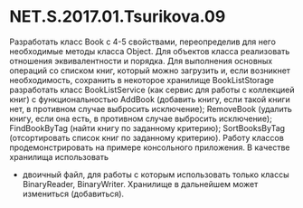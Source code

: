 # NET.S.2017.01.Tsurikova.09
Разработать класс Book с 4-5 свойствами, переопределив для него необходимые методы класса Object.
Для объектов класса реализовать отношения эквивалентности и порядка.
Для выполнения основных операций со списком книг, который можно загрузить и, если возникнет необходимость,
сохранить в некоторое хранилище BookListStorage разработать класс BookListService (как сервис для работы
с коллекцией книг) с функциональностью AddBook (добавить книгу, если такой книги нет, в противном случае
выбросить исключение); RemoveBook (удалить книгу, если она есть, в противном случае выбросить исключение);
FindBookByTag (найти книгу по заданному критерию); SortBooksByTag (отсортировать список книг по заданному критерию). 
Работу классов продемонстрировать на примере консольного приложения. 
В качестве хранилища использовать
- двоичный файл, для работы с которым использовать только классы BinaryReader, BinaryWriter.
Хранилище в дальнейшем может измениться (добавиться).

